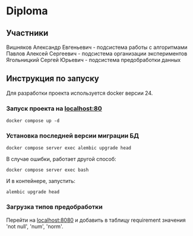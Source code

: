# Diploma

## Участники
Вишняков Александр Евгеньевич - подсистема работы с алгоритмами
Павлов Алексей Сергеевич - подсистема организации экспериментов
Ягольницкий Сергей Юрьевич - подсистема предобработки данных

## Инструкция по запуску

Для разработки проекта используется docker версии 24.

### Запуск проекта на [localhost:80](http://localhost)

```shell
docker compose up -d
```

### Установка последней версии миграции БД

```shell
docker compose server exec alembic upgrade head
```

В случае ошибки, работает другой способ:

```shell
docker compose server exec bash
```
И в контейнере, запустить:
```shell
alembic upgrade head
```

### Загрузка типов предобработки

Перейти на [localhost:8080](http://localhost:8080) и добавить в таблицу requirement значения 'not null', 'num', 'norm'.


